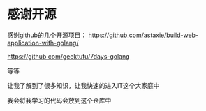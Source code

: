 # 感谢开源


感谢github的几个开源项目：
https://github.com/astaxie/build-web-application-with-golang/

https://github.com/geektutu/7days-golang 

等等

让我了解到了很多知识，让我快速的进入IT这个大家庭中

我会将我学习的代码会放到这个仓库中
